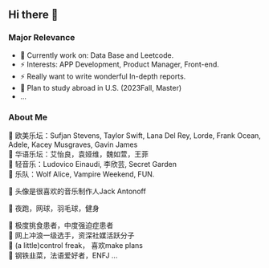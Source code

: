 ## Hi there 👋
### Major Relevance
- 🌱 Currently work on: Data Base and Leetcode.
- ⚡ Interests: APP Development, Product Manager, Front-end.
- ⚡ Really want to write wonderful In-depth reports.
- 🤔 Plan to study abroad in U.S. (2023Fall, Master)
- ...

### About Me 
🔭 欧美乐坛：Sufjan Stevens, Taylor Swift, Lana Del Rey, Lorde, Frank Ocean, Adele, Kacey Musgraves, Gavin James  
🔭 华语乐坛：艾怡良，袁娅维，魏如萱，王菲  
🔭 轻音乐：Ludovico Einaudi, 李欣芸, Secret Garden  
🔭 乐队：Wolf Alice, Vampire Weekend, FUN.  

🔭 头像是很喜欢的音乐制作人Jack Antonoff  

🔭 夜跑，网球，羽毛球，健身  

🔭 极度挑食患者，中度强迫症患者  
🔭 网上冲浪一级选手，资深社媒活跃分子  
🔭 (a little)control freak， 喜欢make plans  
🔭 钢铁韭菜，法语爱好者，ENFJ
...

<!--
Here are some ideas to get you started:
- 🔭 I’m currently working on ...
- 🌱 I’m currently learning IOS Development, Deep Learning, Data Base.
- 👯 I’m looking to collaborate on 
- 🤔 I’m looking for help with ...
- 💬 Ask me about ...
- 📫 How to reach me: ...
- 😄 Pronouns: ...
- ⚡ Fun fact: ...
-->
